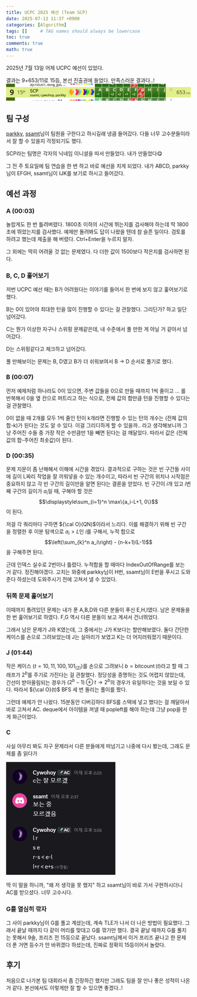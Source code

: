 ```yaml
---
title: UCPC 2025 예선 (Team SCP)
date: 2025-07-13 11:37 +0900
categories: [Algorithm]
tags: []     # TAG names should always be lowercase
toc: true
comments: true
math: true
---
```


2025년 7월 13일 어제 UCPC 예선이 있었다.

결과는 9+653/11로 15등, 본선 진출권에 들었다. 만족스러운 결과다..!
![스코어보드 15등](/assets/img/scp20251.png)

## 팀 구성
[parkky](https://codeforces.com/profile/parkky), [ssamt](https://codeforces.com/profile/ssamt)님이 팀원을 구한다고 하시길래 냉큼 들어갔다. 다들 너무 고수분들이라서 잘 할 수 있을지 걱정되기도 했다.

SCP라는 팀명은 각자의 닉네임 이니셜을 따서 만들었다. 내가 만들었다😋

그 전 주 토요일에 팀 연습을 한 번 하고 바로 예선을 치게 되었다. 내가 ABCD, parkky님이 EFGH, ssamt님이 IJK를 보기로 하시고 들어갔다.

## 예선 과정
### A (00:03)
놀랍게도 한 번 틀려버렸다. 1800초 이하의 시간에 뛰는지를 검사해야 하는데 딱 1800초에 뛰었는지를 검사했다. 예제만 돌려봐도 답이 나왔을 텐데 참 슬픈 일이다. 검토를 하려고 했는데 제출을 해 버렸다. Ctrl+Enter을 누르지 말자.

그 외에는 딱히 어려울 것 없는 문제였다. 다 더한 값이 1500보다 작은지를 검사하면 된다.

### B, C, D 훑어보기
저번 UCPC 예선 때는 B가 어려웠다는 이야기를 들어서 한 번에 보지 않고 훑어보기로 했다.

B는 0이 있어야 최대한 턴을 많이 진행할 수 있다는 걸 관찰했다. 그리딘가? 하고 일단 넘어갔다.

C는 뭔가 이상한 자구나 스위핑 문제같은데, 내 수준에서 풀 만한 게 아닐 거 같아서 넘어갔다.

D는 스위핑같다고 체크하고 넘어갔다.

풀 만해보이는 문제는 B, D였고 B가 더 쉬워보여서 B -> D 순서로 풀기로 했다.

### B (00:07)
먼저 예제처럼 하나라도 0이 있으면, 주변 값들을 0으로 만들 때까지 1씩 줄이고 ... 를 반복해서 0을 옆 칸으로 퍼트리고 하는 식으로, 전체 값의 합만큼 턴을 진행할 수 있다는 걸 관찰했다.

0이 없을 때 2개를 모두 1씩 줄인 턴이 k개라면 진행할 수 있는 턴의 개수는 (전체 값의 합-k)가 된다는 것도 알 수 있다. 이걸 그리디하게 할 수 있을까.. 라고 생각해보니까 그냥 주어진 수들 중 가장 작은 수만큼만 1을 빼면 된다는 걸 깨달았다. 따라서 값은 (전체 값의 합-주어진 최솟값)이 된다.

### D (00:35)
문제 지문이 좀 난해해서 이해에 시간을 겪었다. 결과적으로 구하는 것은 빈 구간들 사이에 길이 L짜리 작업을 잘 끼워넣을 수 있는 개수이고, 따라서 빈 구간의 위치나 시작점은 중요하지 않고 각 빈 구간의 길이만을 알면 된다는 결론을 얻었다. 빈 구간이 $i$개 있고 $i$번째 구간의 길이가 $a_i$일 때, 구해야 할 것은 $$\displaystyle\sum_{i=1}^n \max\{a_i-L+1, 0\}$$이 된다.

저걸 각 쿼리마다 구하면 ${\cal O}(QN)$이라서 느리다. 이를 해결하기 위해 빈 구간을 정렬한 후 이분 탐색으로 $a_i > L$인 $i$를 구해서, 누적 합으로 $$\left(\sum_{k}^n a_i\right) - (n-k+1)(L-1)$$을 구해주면 된다.

근데 인덱스 실수로 2번이나 틀렸다. 누적합을 할 때마다 IndexOutOfRange를 보는 거 같다. 정진해야겠다. 고치는 와중에 parkky님이 H번, ssamt님이 E번을 푸시고 도와준다 하셨는데 도와주시기 전에 고쳐서 낼 수 있었다.

### 뒤쪽 문제 훑어보기
이때까지 풀려있던 문제는 내가 푼 A,B,D와 다른 분들이 푸신 E,H,I였다. 남은 문제들을 한 번 훑어보기로 하였다. F,G 역시 다른 분들이 보고 계셔서 건너뛰었다.

그래서 남은 문제가 J와 K였는데, 그 중에서는 J가 K보다는 할만해보였다. 둘다 간단한 케이스를 손으로 그려보았는데 J는 실마리가 보였고 K는 더 어지러워졌기 때문이다.

### J (01:44)
작은 케이스 ($t=10, 11, 100, 101_{(2)}$)를 손으로 그려보니 $b = \operatorname{bitcount}(t)$라고 할 때 그래프가 $2^b$를 주기로 가진다는 걸 관찰했다. 
정당성을 증명하는 것도 어렵지 않았는데, 간선이 받아올림되는 경우가 $(2^b-1) \oplus t \longrightarrow 2^b$의 경우가 유일하다는 것을 보일 수 있다. 따라서 ${\cal O}(t)$ BFS 세 번 돌리는 풀이를 짰다.

그런데 예제가 안 나왔다. 15분동안 디버깅하다 BFS를 스택에 넣고 했다는 걸 깨달아서 바로 고쳐서 AC. deque에서 아이템을 꺼낼 때 popleft를 해야 하는데 그냥 pop을 한 게 화근이었다.

### C
사실 아무리 봐도 자구 문제라서 다른 분들에게 떠넘기고 나중에 다시 봤는데, 그래도 문제를 좀 읽다가

![간단한 아이디어](/assets/img/scp20252.png)

딱 이 말을 하니까, "왜 저 생각을 못 했지" 하고 ssamt님이 바로 가서 구현하시더니 AC를 받으셨다. 너무 고수시다.

### G를 열심히 깎자
그 사이 parkky님이 G를 풀고 계셨는데, 계속 TLE가 나서 더 나은 방법이 필요했다. 그래서 끝날 때까지 다 같이 머리를 맞대고 G를 깎기만 했다. 
결국 끝날 때까지 G를 풀지는 못해서 9솔, 프리즈 전 15등으로 끝났다. ssamt님께서 이거 프리즈 끝나고 한 문제 더 푼 거면 등수가 안 바뀌겠다 하셨는데, 진짜로 정확히 15등이어서 놀랐다.


## 후기
처음으로 나가본 팀 대회라서 좀 긴장하긴 했지만 그래도 팀을 잘 만나 좋은 성적이 나온 거 같다. 본선에서도 이렇게만 잘 할 수 있으면 좋겠다..!